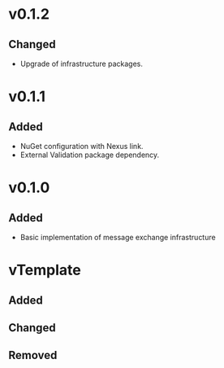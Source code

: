 # v0.1.2
## Changed
* Upgrade of infrastructure packages.

# v0.1.1
## Added
* NuGet configuration with Nexus link.
* External Validation package dependency.

# v0.1.0
## Added
* Basic implementation of message exchange infrastructure

# vTemplate
## Added
## Changed
## Removed
